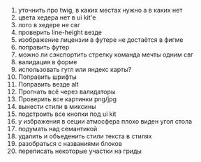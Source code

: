 1. уточнить про twig, в каких местах нужно а в каких нет
2. цвета хедера нет в ui kit'е
3. лого в хедере не свг
4. проверить line-height везде
5. изображение лицензии в футере не достаётся в фигме
6. поправить футер
7. можно ли сэкспортить стрелку команда мечты одним свг
8. валидация в форме
9. использовать гугл или яндекс карты?
10. Поправить шрифты
11. Поправить везде alt
12. Прогнать всё через валидаторы
13. Проверить все картинки png/jpg
14. вынести стили в миксины
15. подстроить все кнопки под ui kit
16. у избражения в сеции атмосфера плохо виден угол стола
17. подумать над семантикой
18. удалить и объеденить стили текста в стилях
19. разобраться с названиями блоков
20. переписать некоторые участки на гриды